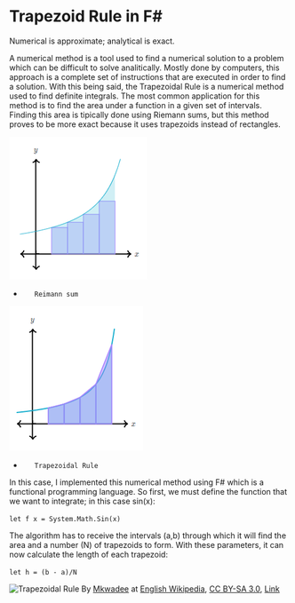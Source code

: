 <h1> Trapezoid Rule in F# </h1>

Numerical is approximate; analytical is exact.

A numerical method is a tool used to find a numerical solution to a problem which can be difficult to solve analitically.
Mostly done by computers, this approach is a complete set of instructions that are executed in order to find a solution. With this being said,
the Trapezoidal Rule is a numerical method used to find definite integrals. The most common application for this method is to find the 
area under a function in a given set of intervals. Finding this area is tipically done using Riemann sums, but this method proves to be more exact because it uses trapezoids instead of rectangles.


![Trapezoidal Rule](https://raw.githubusercontent.com/MarinesM/Trapezoidal-Rule/master/Left.PNG)
-        Reimann sum
![Trapezoidal Rule](https://raw.githubusercontent.com/MarinesM/Trapezoidal-Rule/master/Trapezoid.PNG)
-        Trapezoidal Rule


In this case, I implemented this numerical method using F# which is a functional programming language. So first, we must define the function that we want to integrate; in this case sin(x):

`let f x = System.Math.Sin(x)`
      
The algorithm has to receive the intervals (a,b) through which it will find the area and a number (N) of trapezoids to form.
With these parameters, it can now calculate the length of each trapezoid:

`let h = (b - a)/N`

![Trapezoidal Rule](https://upload.wikimedia.org/wikipedia/commons/7/7e/Trapezium2.gif)
By <a href="https://en.wikipedia.org/wiki/User:Mkwadee" class="extiw" title="wikipedia:User:Mkwadee">Mkwadee</a> at <a href="https://en.wikipedia.org/wiki/" class="extiw" title="wikipedia:">English Wikipedia</a>, <a href="https://creativecommons.org/licenses/by-sa/3.0" title="Creative Commons Attribution-Share Alike 3.0">CC BY-SA 3.0</a>, <a href="https://commons.wikimedia.org/w/index.php?curid=54729903">Link</a>
